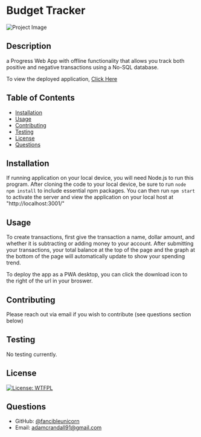 # Budget Tracker
![Project Image](public/projectimage.jpg)

  ## Description

a Progress Web App with offline functionality that allows you track both positive and negative transactions using a No-SQL database.
  
To view the deployed application, [Click Here](https://quiet-crag-50208.herokuapp.com/)
  
  ## Table of Contents
  
  * [Installation](#installation)
  * [Usage](#usage)
  * [Contributing](#contributing)
  * [Testing](#testing)
  * [License](#license)
  * [Questions](#questions)
  
  ## Installation

  If running application on your local device, you will need Node.js to run this program.  After cloning the code to your local device, be sure to run `node npm install` to include essential npm packages.  You can then run `npm start` to activate the server and view the application on your local host at "http://localhost:3001/"
  
  ## Usage 
  To create transactions, first give the transaction a name, dollar amount, and whether it is subtracting or adding money to your account.  After submitting your transactions, your total balance at the top of the page and the graph at the bottom of the page will automatically update to show your spending trend.
  
  To deploy the app as a PWA desktop, you can click the download icon to the right of the url in your broswer.
  
  ## Contributing

 Please reach out via email if you wish to contribute (see questions section below)
  
  ## Testing

  No testing currently.
  
  ## License

  [![License: WTFPL](https://img.shields.io/badge/License-WTFPL-brightgreen.svg)](http://www.wtfpl.net/about/)
  
  ## Questions
  
  * GitHub: [@fancibleunicorn](https://github.com/fancibleunicorn)
  * Email: adamcrandall91@gmail.com

